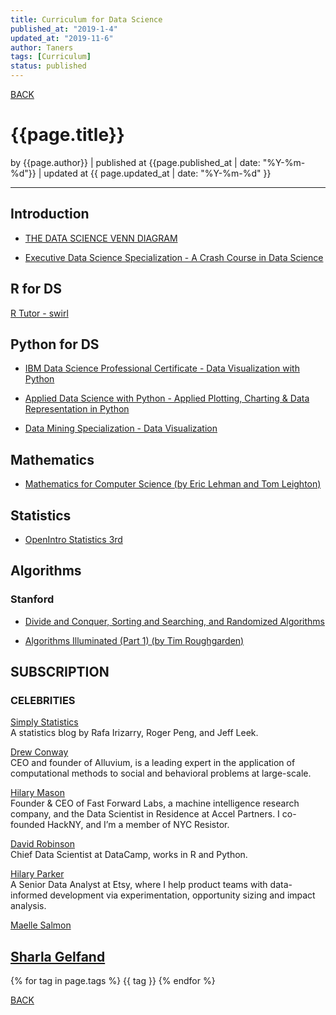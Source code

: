 ```yaml
---
title: Curriculum for Data Science
published_at: "2019-1-4"
updated_at: "2019-11-6"
author: Taners
tags: [Curriculum]
status: published
---
```


[BACK](../)

# {{page.title}}

by {{page.author}} |
published at {{page.published_at | date: "%Y-%m-%d"}} |
updated at {{ page.updated_at | date: "%Y-%m-%d" }}

---


## Introduction

- [THE DATA SCIENCE VENN DIAGRAM](http://drewconway.com/zia/2013/3/26/the-data-science-venn-diagram)

- [Executive Data Science Specialization - A Crash Course in Data Science](https://www.coursera.org/learn/data-science-course/home/welcome)

## R for DS
[R Tutor - swirl](https://www.coursera.org/learn/r-programming/supplement/rAri5/practical-r-exercises-in-swirl-part-1)  

## Python for DS
- [IBM Data Science Professional Certificate - Data Visualization with Python](https://www.coursera.org/learn/python-for-data-visualization/home/week/1)  
  
- [Applied Data Science with Python - Applied Plotting, Charting & Data Representation in Python](https://www.coursera.org/learn/python-plotting/home/week/1)  
  
- [Data Mining Specialization - Data Visualization](https://www.coursera.org/learn/datavisualization/home/week/1)  


## Mathematics

- [Mathematics for Computer Science (by Eric Lehman and Tom Leighton)](https://www.cs.princeton.edu/courses/archive/fall06/cos341/handouts/mathcs.pdf)
  
## Statistics
- [OpenIntro Statistics 3rd](https://www.openintro.org/stat/textbook.php?stat_book=os)  


## Algorithms
### Stanford
- [Divide and Conquer, Sorting and Searching, and Randomized Algorithms](https://www.coursera.org/learn/algorithms-divide-conquer)

- [Algorithms Illuminated (Part 1) (by Tim Roughgarden)](https://www.amazon.com/dp/0999282905)


## SUBSCRIPTION

### CELEBRITIES

[Simply Statistics](https://simplystatistics.org/)  
A statistics blog by Rafa Irizarry, Roger Peng, and Jeff Leek. 

[Drew Conway](http://drewconway.com/)  
CEO and founder of Alluvium, is a leading expert in the application of computational methods to social and behavioral problems at large-scale.

[Hilary Mason](https://hilarymason.com/)  
Founder & CEO of Fast Forward Labs, a machine intelligence research company, and the Data Scientist in Residence at Accel Partners. I co-founded HackNY, and I’m a member of NYC Resistor.

[David Robinson](http://varianceexplained.org/about/)  
Chief Data Scientist at DataCamp, works in R and Python.

[Hilary Parker](https://hilaryparker.com/)  
A Senior Data Analyst at Etsy, where I help product teams with data-informed development via experimentation, opportunity sizing and impact analysis.

[Maelle Salmon](https://masalmon.eu/about/)  

[Sharla Gelfand](https://sharla.party/) 
---

{% for tag in page.tags %}
  {{ tag }}
{% endfor %}

[BACK](../)